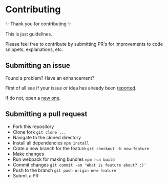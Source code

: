 # Contributing

✨ Thank you for contributing ✨

This is just guidelines.

Please feel free to contribute by submitting PR's for improvements to code snippets, explanations, etc.

## Submitting an issue

Found a problem? Have an enhancement? 

First of all see if your issue or idea has already been [reported](https://github.com/shystruk/notification-service-js/issues).

If do not, open a [new one](https://github.com/shystruk/notification-service-js/issues/new).


## Submitting a pull request

- Fork this repository
- Clone fork `git clone ...`
- Navigate to the cloned directory
- Install all dependencies `npm install`
- Crate a new branch for the feature `git checkout -b new-feature`
- Make changes
- Run webpack for making bundles `npm run build`
- Commit changes `git commit -am 'What is feature about? :)'`
- Push to the branch `git push origin new-feature`
- Submit a PR
